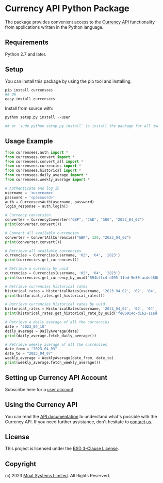 # Currency API Python Package

The package provides convenient access to the [Currency API](https://moatsystems.com/currency-api/) functionality from applications written in the Python language.

## Requirements

Python 2.7 and later.

## Setup

You can install this package by using the pip tool and installing:

```python
pip install currensees
## OR
easy_install currensees
```

Install from source with:

```python
python setup.py install --user

## or `sudo python setup.py install` to install the package for all users
```

Usage Example
-------------

```python
from currensees.auth import *
from currensees.convert import *
from currensees.convert_all import *
from currensees.currencies import *
from currensees.historical import *
from currensees.daily_average import *
from currensees.weekly_average import *

# Authenticate and log in
username = '<username>'
password = '<password>'
auth = CurrenseesAuth(username, password)
login_response = auth.login()

# Currency conversion
converter = CurrencyConverter("GBP", "CAD", "500", "2023_04_02")
print(converter.convert())

# Convert all available currencies
converter = ConvertAllCurrencies("GBP", 120, "2023_04_02")
print(converter.convert())

# Retrieve all available currencies
currencies = Currencies(username, '02', '04', '2023')
print(currencies.get_currencies())

# Retrieve a currency by uuid
currencies = Currencies(username, '02', '04', '2023')
print(currencies.get_currency_by_uuid('594bffc4-d095-11ed-9e30-acde48001122'))

# Retrieve currencies historical rates
historical_rates = HistoricalRates(username, '2023_04_02', '02', '04', '2023')
print(historical_rates.get_historical_rates())

# Retrieve currencies historical rates by uuid
historical_rates = HistoricalRates(username, '2023_04_02', '02', '04', '2023')
print(historical_rates.get_historical_rate_by_uuid('fe86014c-d162-11ed-a2dc-acde48001122'))

# Retrieve a daily average of all the currencies
date = "2023_04_10"
daily_average = DailyAverage(date)
print(daily_average.fetch_daily_average())

# Retrieve weekly average of all the currencies
date_from = "2023_04_03"
date_to = "2023_04_07"
weekly_average = WeeklyAverage(date_from, date_to)
print(weekly_average.fetch_weekly_average())
```

## Setting up Currency API Account

Subscribe here for a [user account](https://moatsystems.com/currency-api/).


## Using the Currency API

You can read the [API documentation](https://docs.currensees.com/) to understand what's possible with the Currency API. If you need further assistance, don't hesitate to [contact us](https://moatsystems.com/contact/).


## License

This project is licensed under the [BSD 3-Clause License](https://moatsystems.com/assets/license/BSD_3_Clause.txt).


## Copyright

(c) 2023 [Moat Systems Limited](https://moatsystems.com/). All Rights Reserved.

